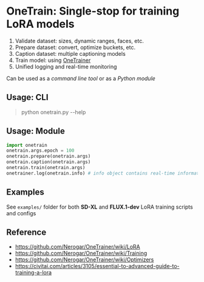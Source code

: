 # OneTrain: Single-stop for training LoRA models

1. Validate dataset: sizes, dynamic ranges, faces, etc.
2. Prepare dataset: convert, optimize buckets, etc.
3. Caption dataset: multiple captioning models
4. Train model: using [OneTrainer](https://github.com/Nerogar/OneTrainer/)
5. Unified logging and real-time monitoring

Can be used as a *command line tool* or as a *Python module*  

## Usage: CLI

> python onetrain.py --help

## Usage: Module

```py
import onetrain
onetrain.args.epoch = 100
onetrain.prepare(onetrain.args)
onetrain.caption(onetrain.args)
onetrain.train(onetrain.args)
onetrainer.log(onetrain.info) # info object contains real-time information about training that can be monitored
```

## Examples

See `examples/` folder for both **SD-XL** and **FLUX.1-dev** LoRA training scripts and configs  

## Reference

- <https://github.com/Nerogar/OneTrainer/wiki/LoRA>
- <https://github.com/Nerogar/OneTrainer/wiki/Training>
- <https://github.com/Nerogar/OneTrainer/wiki/Optimizers>
- <https://civitai.com/articles/3105/essential-to-advanced-guide-to-training-a-lora>
